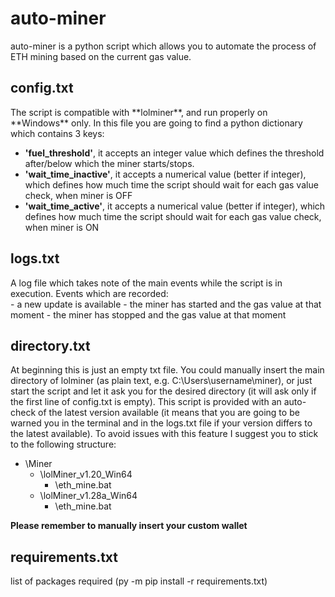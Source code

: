 # **auto-miner**

<div style="justify"> auto-miner is a python script which allows you to automate the process of ETH mining based on the current gas value. </div>

## config.txt

<div style="justify"> The script is compatible with **lolminer**, and run properly on **Windows** only.
In this file you are going to find a python dictionary which contains 3 keys: </div>

- **'fuel_threshold'**, it accepts an integer value which defines the threshold after/below which the miner starts/stops.
- **'wait_time_inactive'**, it accepts a numerical value (better if integer), which defines how much time the script should wait for each gas value check, when miner is OFF
- **'wait_time_active'**, it accepts a numerical value (better if integer), which defines how much time the script should wait for each gas value check, when miner is ON

## logs.txt

<div style="justify"> A log file which takes note of the main events while the script is in execution.
Events which are recorded: </div>
- a new update is available
- the miner has started and the gas value at that moment
- the miner has stopped and the gas value at that moment

## directory.txt

<div style="justify"> At beginning this is just an empty txt file. You could manually insert the main directory of lolminer (as plain text, e.g. C:\Users\username\miner), or just start the script and let it ask you for the desired directory (it will ask only if the first line of config.txt is empty).
This script is provided with an auto-check of the latest version available (it means that you are going to be warned you in the terminal and in the logs.txt file if your version differs to the latest available).
To avoid issues with this feature I suggest you to stick to the following structure: </div>

- \Miner
    - \lolMiner_v1.20_Win64
        - \eth_mine.bat
    - \lolMiner_v1.28a_Win64
        - \eth_mine.bat

**Please remember to manually insert your custom wallet**

## requirements.txt

<div style="justify"> list of packages required (py -m pip install -r requirements.txt) </div>
